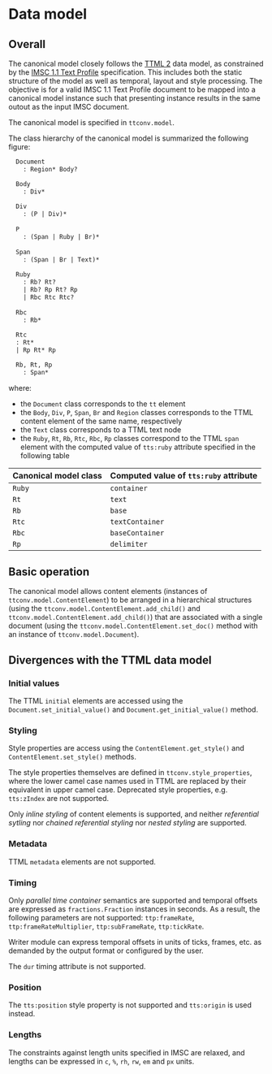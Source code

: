 # Data model

## Overall

The canonical model closely follows the [TTML 2](https://www.w3.org/TR/ttml2) data model, as constrained by the [IMSC 1.1 Text Profile](https://www.w3.org/TR/ttml-imsc1.1/#text-profile) specification. This includes both the static structure of the model as well as temporal, layout and style processing. The objective is for a valid IMSC 1.1 Text Profile document to be mapped into a canonical model instance such that presenting instance results in the same outout as the input IMSC document.

The canonical model is specified in `ttconv.model`.

The class hierarchy of the canonical model is summarized the following figure:

```txt
  Document
    : Region* Body?

  Body
    : Div*
  
  Div
    : (P | Div)*
  
  P
    : (Span | Ruby | Br)*
  
  Span
    : (Span | Br | Text)*
  
  Ruby
    : Rb? Rt?
    | Rb? Rp Rt? Rp
    | Rbc Rtc Rtc?
  
  Rbc
    : Rb*
  
  Rtc
  : Rt*
  | Rp Rt* Rp

  Rb, Rt, Rp
    : Span*
```

where:

* the `Document` class corresponds to the `tt` element
* the `Body`, `Div`, `P`, `Span`, `Br` and `Region` classes corresponds to the TTML content element of the same name, respectively
* the `Text` class corresponds to a TTML text node
* the `Ruby`, `Rt`, `Rb`, `Rtc`, `Rbc`, `Rp` classes correspond to the TTML `span` element with the computed value of `tts:ruby` attribute specified in the following table

| Canonical model class | Computed value of `tts:ruby` attribute |
|-----------------------|----------------------------------------|
| `Ruby`                | `container`                            |
| `Rt`                  | `text`                                 |
| `Rb`                  | `base`                                 |
| `Rtc`                 | `textContainer`                        |
| `Rbc`                 | `baseContainer`                        |
| `Rp`                  | `delimiter`                            |

## Basic operation

The canonical model allows content elements (instances of `ttconv.model.ContentElement`) to be arranged in a hierarchical structures (using the `ttconv.model.ContentElement.add_child()` and `ttconv.model.ContentElement.add_child()`) that are associated with a single document (using the `ttconv.model.ContentElement.set_doc()` method with an instance of `ttconv.model.Document`).

## Divergences with the TTML data model

### Initial values

The TTML `initial` elements are accessed using the `Document.set_initial_value()` and `Document.get_initial_value()` method.

### Styling

Style properties are access using the `ContentElement.get_style()` and `ContentElement.set_style()` methods.

The style properties themselves are defined in `ttconv.style_properties`, where the lower camel case names used in TTML are replaced by their equivalent in upper camel case. Deprecated style properties, e.g. `tts:zIndex` are not supported.

Only _inline styling_ of content elements is supported, and neither _referential sytling_ nor _chained referential styling_ nor _nested styling_ are supported.

### Metadata

TTML `metadata` elements are not supported.

### Timing

Only _parallel time container_ semantics are supported and temporal offsets are expressed as `fractions.Fraction` instances in seconds. As a result, the following parameters are not supported: `ttp:frameRate`, `ttp:frameRateMultiplier`, `ttp:subFrameRate`, `ttp:tickRate`.

Writer module can express temporal offsets in units of ticks, frames, etc. as demanded by the output format or configured by the user.

The `dur` timing attribute is not supported.

### Position

The `tts:position` style property is not supported and `tts:origin` is used instead.

### Lengths

The constraints against length units specified in IMSC are relaxed, and lengths can be expressed in `c`, `%`, `rh`, `rw`, `em` and `px` units.